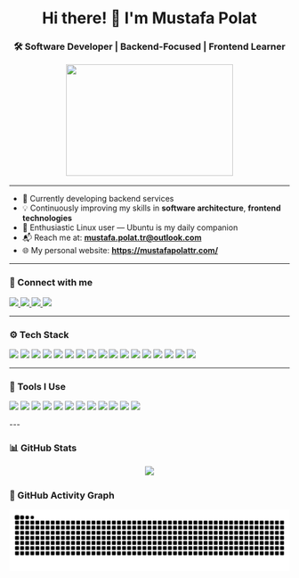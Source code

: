 <h1 align="center">Hi there! 👋 I'm Mustafa Polat</h1>
<h3 align="center">🛠️ Software Developer | Backend-Focused | Frontend Learner</h3>

<p align="center">
  <img src="https://media.giphy.com/media/xTiIzJSKB4l7xTouE8/giphy.gif" width="300" height="200" />
</p>

---

- 🔭 Currently developing backend services
- 💡 Continuously improving my skills in **software architecture**, **frontend technologies**
- 🐧 Enthusiastic Linux user — Ubuntu is my daily companion
- 📬 Reach me at: **mustafa.polat.tr@outlook.com**
- 🌐 My personal website: **https://mustafapolattr.com/**
---

### 🔗 Connect with me

<p align="left">
  <a href="mailto:mustafa.polat.tr@outlook.com" target="_blank">
    <img src="https://img.shields.io/badge/Email-D14836?style=for-the-badge&logo=gmail&logoColor=white" height="30"/>
  </a>
  <a href="https://www.linkedin.com/in/mustafa-polat-tr/" target="_blank">
    <img src="https://img.shields.io/badge/LinkedIn-0077B5?style=for-the-badge&logo=linkedin&logoColor=white" height="30"/>
  </a>
  <a href="https://medium.com/@mustfplt4" target="_blank">
    <img src="https://img.shields.io/badge/Medium-12100E?style=for-the-badge&logo=medium&logoColor=white" height="30"/>
  </a>
  <a href="https://instagram.com/mustf.plat/" target="_blank">
    <img src="https://img.shields.io/badge/Instagram-E4405F?style=for-the-badge&logo=instagram&logoColor=white" height="30"/>
  </a>
</p>

---

### ⚙️ Tech Stack

<p align="left">
  <img src="https://img.shields.io/badge/Java-ED8B00?style=for-the-badge&logo=java&logoColor=white"/>
  <img src="https://img.shields.io/badge/SpringBoot-6DB33F?style=for-the-badge&logo=spring-boot&logoColor=white"/>
  <img src="https://img.shields.io/badge/Maven-C71A36?style=for-the-badge&logo=apache-maven&logoColor=white"/>
  <img src="https://img.shields.io/badge/Python-3776AB?style=for-the-badge&logo=python&logoColor=white"/>
  <img src="https://img.shields.io/badge/Django-092E20?style=for-the-badge&logo=django&logoColor=white"/>
  <img src="https://img.shields.io/badge/PostgreSQL-4169E1?style=for-the-badge&logo=postgresql&logoColor=white"/>
  <img src="https://img.shields.io/badge/Oracle-F80000?style=for-the-badge&logo=oracle&logoColor=white"/>
  <img src="https://img.shields.io/badge/Linux-FCC624?style=for-the-badge&logo=linux&logoColor=black"/>
  <img src="https://img.shields.io/badge/Ubuntu-E95420?style=for-the-badge&logo=ubuntu&logoColor=white"/>
  <img src="https://img.shields.io/badge/Docker-2496ED?style=for-the-badge&logo=docker&logoColor=white"/>
  <img src="https://img.shields.io/badge/OpenShift-EE0000?style=for-the-badge&logo=redhatopenshift&logoColor=white"/>
  <img src="https://img.shields.io/badge/Redis-DC382D?style=for-the-badge&logo=redis&logoColor=white"/>
  <img src="https://img.shields.io/badge/RabbitMQ-FF6600?style=for-the-badge&logo=rabbitmq&logoColor=white"/>
  <img src="https://img.shields.io/badge/Git-F05032?style=for-the-badge&logo=git&logoColor=white"/>
  <img src="https://img.shields.io/badge/Jenkins-D24939?style=for-the-badge&logo=jenkins&logoColor=white"/>
  <img src="https://img.shields.io/badge/Selenium-43B02A?style=for-the-badge&logo=selenium&logoColor=white"/>
  <img src="https://img.shields.io/badge/Microservices-003B73?style=for-the-badge&logo=architect&logoColor=white"/>
</p>

---

### 🧰 Tools I Use

<p align="left">
  <img src="https://img.shields.io/badge/IntelliJ_IDEA-000000?style=for-the-badge&logo=intellijidea&logoColor=white"/>
  <img src="https://img.shields.io/badge/PyCharm-000000?style=for-the-badge&logo=pycharm&logoColor=white"/>
  <img src="https://img.shields.io/badge/DataGrip-000000?style=for-the-badge&logo=datagrip&logoColor=white"/>
  <img src="https://img.shields.io/badge/DBeaver-372923?style=for-the-badge&logo=dbeaver&logoColor=white"/>
  <img src="https://img.shields.io/badge/Postman-FF6C37?style=for-the-badge&logo=postman&logoColor=white"/>
  <img src="https://img.shields.io/badge/Slack-4A154B?style=for-the-badge&logo=slack&logoColor=white"/>
  <img src="https://img.shields.io/badge/Visual_Studio_Code-007ACC?style=for-the-badge&logo=visual-studio-code&logoColor=white"/>
  <img src="https://img.shields.io/badge/Visual_Studio-5C2D91?style=for-the-badge&logo=visual-studio&logoColor=white"/>
  <img src="https://img.shields.io/badge/GitHub-181717?style=for-the-badge&logo=github&logoColor=white"/>
  <img src="https://img.shields.io/badge/Bitbucket-0052CC?style=for-the-badge&logo=bitbucket&logoColor=white"/>
  <img src="https://img.shields.io/badge/Cursor-2C2C2C?style=for-the-badge&logo=cursor&logoColor=white"/>
  <img src="https://img.shields.io/badge/ChatGPT-10A37F?style=for-the-badge&logo=openai&logoColor=white"/>
</p>
---

### 📊 GitHub Stats

<p align="center">
  <img src="https://github-readme-stats.vercel.app/api/top-langs/?username=mustafapolattr&layout=compact&theme=vision-friendly-dark" />
</p>

### 🐍 GitHub Activity Graph

![snake gif](https://github.com/mustafapolattr/mustafapolattr/blob/output/github-contribution-grid-snake.svg)
